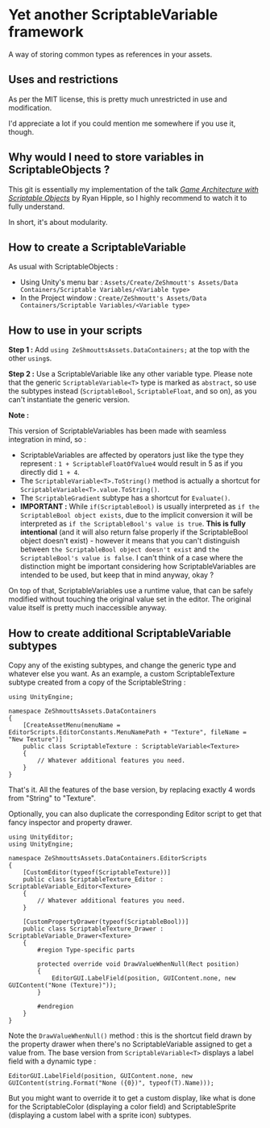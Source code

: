 # Yet another ScriptableVariable framework

A way of storing common types as references in your assets.

## Uses and restrictions

As per the MIT license, this is pretty much unrestricted in use and modification.

I'd appreciate a lot if you could mention me somewhere if you use it, though.

## Why would I need to store variables in ScriptableObjects ?

This git is essentially my implementation of the talk [*Game Architecture with Scriptable Objects*](https://www.youtube.com/watch?v=raQ3iHhE_Kk) by Ryan Hipple, so I highly recommend to watch it to fully understand.

In short, it's about modularity.

## How to create a ScriptableVariable

As usual with ScriptableObjects :

* Using Unity's menu bar : `Assets/Create/ZeShmoutt's Assets/Data Containers/Scriptable Variables/<Variable type>`
* In the Project window : `Create/ZeShmoutt's Assets/Data Containers/Scriptable Variables/<Variable type>`

## How to use in your scripts

**Step 1 :** Add `using ZeShmouttsAssets.DataContainers;` at the top with the other `using`s.

**Step 2 :** Use a ScriptableVariable like any other variable type. Please note that the generic `ScriptableVariable<T>` type is marked as `abstract`, so use the subtypes instead (`ScriptableBool`, `ScriptableFloat`, and so on), as you can't instantiate the generic version.

**Note :**

This version of ScriptableVariables has been made with seamless integration in mind, so :

* ScriptableVariables are affected by operators just like the type they represent : `1 + ScriptableFloatOfValue4` would result in 5 as if you directly did `1 + 4`.
* The `ScriptableVariable<T>.ToString()` method is actually a shortcut for `ScriptableVariable<T>.value.ToString()`.
* The `ScriptableGradient` subtype has a shortcut for `Evaluate()`.
* **IMPORTANT :** While `if(ScriptableBool)` is usually interpreted as `if the ScriptableBool object exists`, due to the implicit conversion it will be interpreted as `if the ScriptableBool's value is true`. **This is fully intentional** (and it will also return false properly if the ScriptableBool object doesn't exist) - however it means that you can't distinguish between `the ScriptableBool object doesn't exist` and `the ScriptableBool's value is false`. I can't think of a case where the distinction might be important considering how ScriptableVariables are intended to be used, but keep that in mind anyway, okay ?

On top of that, ScriptableVariables use a runtime value, that can be safely modified without touching the original value set in the editor. The original value itself is pretty much inaccessible anyway.

## How to create additional ScriptableVariable subtypes

Copy any of the existing subtypes, and change the generic type and whatever else you want. As an example, a custom ScriptableTexture subtype created from a copy of the ScriptableString :

    using UnityEngine;

    namespace ZeShmouttsAssets.DataContainers
    {
        [CreateAssetMenu(menuName = EditorScripts.EditorConstants.MenuNamePath + "Texture", fileName = "New Texture")]
        public class ScriptableTexture : ScriptableVariable<Texture>
        {
            // Whatever additional features you need.
        } 
    }
    
That's it. All the features of the base version, by replacing exactly 4 words from "String" to "Texture".

Optionally, you can also duplicate the corresponding Editor script to get that fancy inspector and property drawer.

	using UnityEditor;
	using UnityEngine;

	namespace ZeShmouttsAssets.DataContainers.EditorScripts
	{
		[CustomEditor(typeof(ScriptableTexture))]
		public class ScriptableTexture_Editor : ScriptableVariable_Editor<Texture>
		{
			// Whatever additional features you need.
		}

		[CustomPropertyDrawer(typeof(ScriptableBool))]
		public class ScriptableTexture_Drawer : ScriptableVariable_Drawer<Texture>
		{
			#region Type-specific parts

			protected override void DrawValueWhenNull(Rect position)
			{
				EditorGUI.LabelField(position, GUIContent.none, new GUIContent("None (Texture)"));
			}

			#endregion
		}
	}

Note the `DrawValueWhenNull()` method : this is the shortcut field drawn by the property drawer when there's no ScriptableVariable assigned to get a value from. The base version from `ScriptableVariable<T>` displays a label field with a dynamic type :

	EditorGUI.LabelField(position, GUIContent.none, new GUIContent(string.Format("None ({0})", typeof(T).Name)));

But you might want to override it to get a custom display, like what is done for the ScriptableColor (displaying a color field) and ScriptableSprite (displaying a custom label with a sprite icon) subtypes.
